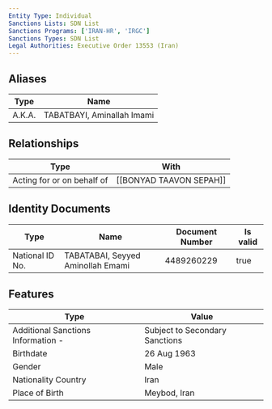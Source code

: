 ```yaml
---
Entity Type: Individual
Sanctions Lists: SDN List
Sanctions Programs: ['IRAN-HR', 'IRGC']
Sanctions Types: SDN List
Legal Authorities: Executive Order 13553 (Iran)
---
```


## Aliases
| Type  | Name      | 
|-------|-----------|
| A.K.A. | TABATBAYI, Aminallah Imami |

## Relationships
| Type  | With      | 
|-------|-----------|
| Acting for or on behalf of | [[BONYAD TAAVON SEPAH]] |

## Identity Documents
| Type  | Name      | Document Number | Is valid |
|-------|-----------|-----------------|----------|
| National ID No. | TABATABAI, Seyyed Aminollah Emami | 4489260229 | true |

## Features
| Type  | Value      |
|-------|------------|
| Additional Sanctions Information - | Subject to Secondary Sanctions |
| Birthdate | 26 Aug 1963 |
| Gender | Male |
| Nationality Country | Iran |
| Place of Birth | Meybod, Iran |
